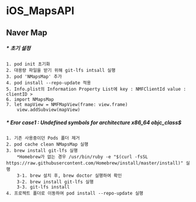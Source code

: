 # iOS_MapsAPI

## Naver Map 
    
 ##### * 초기 설정
    1. pod init 초기화
    2. 대용량 파일을 받기 위해 git-lfs intsall 실행
    3. pod 'NMapsMap' 추가
    4. pod install --repo-update 적용
    5. Info.plist의 Information Property List에 key : NMFClientId value : clientID > 
    6. import NMapsMap
    7. let mapView = NMFMapView(frame: view.frame)
        view.addSubview(mapView)
    
##### * Eror case1 : Undefined symbols for architecture x86_64 _objc_class_$ 
    1. 기존 사용중이던 Pods 폴더 제거
    2. pod cache clean NMapsMap 실행
    3. brew install git-lfs 실행
        *Homebrew가 없는 경우 /usr/bin/ruby -e "$(curl -fsSL https://raw.githubusercontent.com/Homebrew/install/master/install)" 실행
        3-1. brew 설치 후, brew doctor 실행하여 확인
        3-2. brew install git-lfs 실행
        3-3. git-lfs install
    4. 프로젝트 폴더로 이동하여 pod install --repo-update 실행


